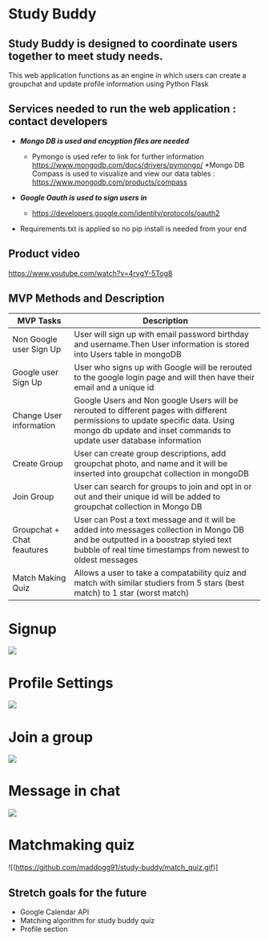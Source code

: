 # Study Buddy
## Study Buddy is designed to coordinate users together to meet study needs. ##
This web application functions as an engine in which users can create a groupchat and update profile information using Python Flask
## Services needed to run the web application : contact developers ##
  * ***Mongo DB is used and encyption files are needed***
    * Pymongo is used refer to link for further information https://www.mongodb.com/docs/drivers/pymongo/
    *Mongo DB Compass is used to visualize and view our data tables : https://www.mongodb.com/products/compass

  * ***Google Oauth is used to sign users in***
    * https://developers.google.com/identity/protocols/oauth2
  * Requirements.txt is applied so no pip install is needed from your end

## Product video
https://www.youtube.com/watch?v=4rvgY-5Tog8
 
## MVP Methods and  Description ##
MVP Tasks  | Description 
------------- | ------------- 
Non Google user Sign Up  | User will sign up with email password birthday and username.Then User information is stored into Users table in mongoDB | 
Google user Sign Up | User who signs up with Google will be rerouted to the google login page and will then have their email and a unique id | 
Change User information  | Google Users and Non google Users will be rerouted to different pages with different permissions to update specific data. Using mongo db update and inset commands to update user database information
Create Group | User can create group descriptions, add groupchat photo, and name and it will be inserted into groupchat collection in mongoDB
Join Group | User can search for groups to join and opt in or out and their unique id will be added to groupchat collection in Mongo DB 
Groupchat + Chat feautures | User can Post a text message and it will be added into messages collection in Mongo DB and be outputted in a boostrap styled text bubble of real time timestamps from newest to oldest  messages 
Match Making Quiz | Allows a user to take a compatability quiz and match with similar studiers from 5 stars (best match) to 1 star (worst match) 

# Signup
![](https://github.com/maddogg91/study-buddy/google_signin.gif)
# Profile Settings
![](https://github.com/maddogg91/study-buddy/profile_settings.gif)
# Join a group
![](https://github.com/maddogg91/study-buddy/join_group.gif)
# Message in chat
![](https://github.com/maddogg91/study-buddy/chat_message.gif)
# Matchmaking quiz
 ![(https://github.com/maddogg91/study-buddy/match_quiz.gif)]

## Stretch goals for the future ##
* Google Calendar API
* Matching algorithm for study buddy quiz 
* Profile section 
